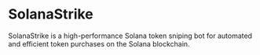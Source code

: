 # SolanaStrike
SolanaStrike is a high-performance Solana token sniping bot for automated and efficient token purchases on the Solana blockchain.
